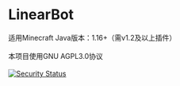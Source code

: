 # LinearBot
适用Minecraft Java版本：1.16+（需v1.2及以上插件）<br>
<br>
本项目使用GNU AGPL3.0协议
<br>
<br>
[![Security Status](https://s.murphysec.com/badge/LinearBit/LinearBot.svg)](https://www.murphysec.com/p/LinearBit/LinearBot)
